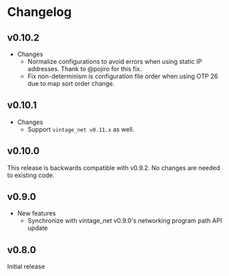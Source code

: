 # Changelog

## v0.10.2

* Changes
  * Normalize configurations to avoid errors when using static IP addresses.
    Thank to @pojiro for this fix.
  * Fix non-determinism is configuration file order when using OTP 26 due to map
    sort order change.

## v0.10.1

* Changes
  * Support `vintage_net v0.11.x` as well.

## v0.10.0

This release is backwards compatible with v0.9.2. No changes are needed to
existing code.

## v0.9.0

* New features
  * Synchronize with vintage_net v0.9.0's networking program path API update

## v0.8.0

Initial release
